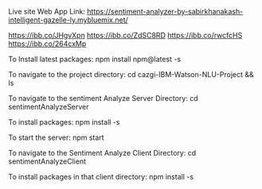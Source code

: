 Live site Web App Link: 
https://sentiment-analyzer-by-sabirkhanakash-intelligent-gazelle-ly.mybluemix.net/


https://ibb.co/JHgvXpn
https://ibb.co/ZdSC8RD
https://ibb.co/rwcfcHS
https://ibb.co/264cxMp

To Install latest packages: 
npm install npm@latest -s

To navigate to the project directory: 
cd cazgi-IBM-Watson-NLU-Project && ls

To navigate to the sentiment Analyze Server Directory: 
cd sentimentAnalyzeServer

To install packages: 
npm install -s

To start the server: 
npm start

To navigate to the Sentiment Analyze Client Directory: 
cd sentimentAnalyzeClient

To install packages in that client directory: 
npm install -s

